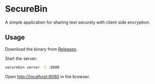 # SecureBin

A simple application for sharing text securely with client side encryption.

## Usage

Download the binary from [Releases](https://github.com/zhangyuan/securebin/releases).

Start the server:

```bash
securebin server -l :8080
```

Open <http://localhost:8080> in the browser.
